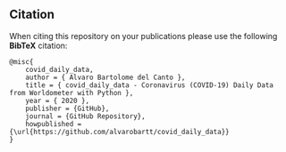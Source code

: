 ## Citation

When citing this repository on your publications please use the following **BibTeX** citation:

```
@misc{
    covid_daily_data,
    author = { Alvaro Bartolome del Canto },
    title = { covid_daily_data - Coronavirus (COVID-19) Daily Data from Worldometer with Python },
    year = { 2020 },
    publisher = {GitHub},
    journal = {GitHub Repository},
    howpublished = {\url{https://github.com/alvarobartt/covid_daily_data}}
}
```